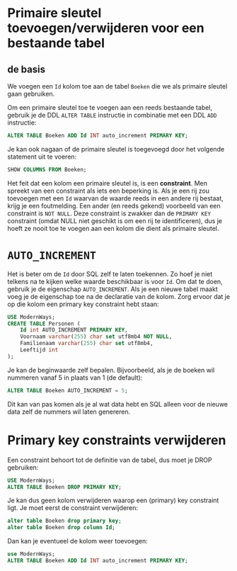 # Primaire sleutel toevoegen/verwijderen voor een bestaande tabel
## de basis
We voegen een `Id` kolom toe aan de tabel `Boeken` die we als primaire sleutel gaan gebruiken.

Om een primaire sleutel toe te voegen aan een reeds bestaande tabel, gebruik je de DDL `ALTER TABLE` instructie in combinatie met een DDL `ADD` instructie:

```sql
ALTER TABLE Boeken ADD Id INT auto_increment PRIMARY KEY;
```

Je kan ook nagaan of de primaire sleutel is toegevoegd door het volgende statement uit te voeren:

```sql
SHOW COLUMNS FROM Boeken;
```

Het feit dat een kolom een primaire sleutel is, is een **constraint**.
Men spreekt van een constraint als iets een beperking is.
Als je een rij zou toevoegen met een `Id` waarvan de waarde reeds in een andere rij bestaat, krijg je een foutmelding.
Een ander (en reeds gekend) voorbeeld van een constraint is `NOT NULL`.
Deze constraint is zwakker dan de `PRIMARY KEY` constraint (omdat NULL niet geschikt is om een rij te identificeren), dus je hoeft ze nooit toe te voegen aan een kolom die dient als primaire sleutel.

# `AUTO_INCREMENT`

Het is beter om de `Id` door SQL zelf te laten toekennen. Zo hoef je niet telkens na te kijken welke waarde beschikbaar is voor `Id`.
Om dat te doen, gebruik je de eigenschap `AUTO_INCREMENT`.
Als je een nieuwe tabel maakt voeg je de eigenschap toe na de declaratie van de kolom.
Zorg ervoor dat je op die kolom een primary key constraint hebt staan:

```sql
USE ModernWays;
CREATE TABLE Personen (
    Id int AUTO_INCREMENT PRIMARY KEY,
    Voornaam varchar(255) char set utf8mb4 NOT NULL,
    Familienaam varchar(255) char set utf8mb4,
    Leeftijd int
);
```

Je kan de beginwaarde zelf bepalen.
Bijvoorbeeld, als je de boeken wil nummeren vanaf 5 in plaats van 1 (de default):

```sql
ALTER TABLE Boeken AUTO_INCREMENT = 5;
```

Dit kan van pas komen als je al wat data hebt en SQL alleen voor de nieuwe data zelf de nummers wil laten genereren.

# Primary key constraints verwijderen

Een constraint behoort tot de definitie van de tabel, dus moet je DROP gebruiken:

```sql
USE ModernWays;
ALTER TABLE Boeken DROP PRIMARY KEY;
```

Je kan dus geen kolom verwijderen waarop een (primary) key constraint ligt. Je moet eerst de constraint verwijderen:

```sql
alter table Boeken drop primary key;
alter table Boeken drop column Id;
```

Dan kan je eventueel de kolom weer toevoegen:

```sql
use ModernWays;
ALTER TABLE Boeken ADD Id INT auto_increment PRIMARY KEY;
```

